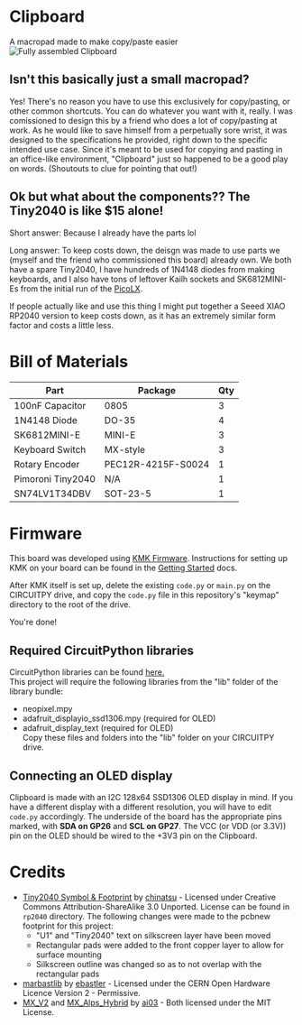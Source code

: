 # Clipboard
A macropad made to make copy/paste easier  
![Fully assembled Clipboard](/Photos/Clipboard.png "Clipboard")

## Isn't this basically just a small macropad?
Yes! There's no reason you have to use this exclusively for copy/pasting, or other common shortcuts. You can do whatever you want with it, really. I was comissioned to design this by a friend who does a lot of copy/pasting at work. As he would like to save himself from a perpetually sore wrist, it was designed to the specifications he provided, right down to the specific intended use case. Since it's meant to be used for copying and pasting in an office-like environment, "Clipboard" just so happened to be a good play on words. (Shoutouts to clue for pointing that out!)

## Ok but what about the components?? The Tiny2040 is like $15 alone!
Short answer: Because I already have the parts lol

Long answer: To keep costs down, the deisgn was made to use parts we (myself and the friend who commissioned this board) already own. We both have a spare Tiny2040, I have hundreds of 1N4148 diodes from making keyboards, and I also have tons of leftover Kailh sockets and SK6812MINI-Es from the initial run of the [PicoLX](https://github.com/dj505/PicoLX).

If people actually like and use this thing I might put together a Seeed XIAO RP2040 version to keep costs down, as it has an extremely similar form factor and costs a little less.

# Bill of Materials

|       Part       |      Package      | Qty |
|------------------|-------------------|-----|
| 100nF Capacitor  | 0805              | 3   |
| 1N4148 Diode     | DO-35             | 4   |
| SK6812MINI-E     | MINI-E            | 3   |
| Keyboard Switch  | MX-style          | 3   |
| Rotary Encoder   | PEC12R-4215F-S0024| 1   |
| Pimoroni Tiny2040| N/A               | 1   |
| SN74LV1T34DBV    | SOT-23-5          | 1   |

# Firmware
This board was developed using [KMK Firmware](https://github.com/KMKfw/kmk_firmware). Instructions for setting up KMK on your board can be found in the [Getting Started](https://github.com/KMKfw/kmk_firmware/blob/master/docs/en/Getting_Started.md) docs.

After KMK itself is set up, delete the existing `code.py` or `main.py` on the CIRCUITPY drive, and copy the `code.py` file in this repository's "keymap" directory to the root of the drive.

You're done!

## Required CircuitPython libraries
CircuitPython libraries can be found [here.](https://circuitpython.org/libraries)  
This project will require the following libraries from the "lib" folder of the library bundle:
* neopixel.mpy
* adafruit_displayio_ssd1306.mpy (required for OLED)
* adafruit_display_text (required for OLED)  
Copy these files and folders into the "lib" folder on your CIRCUITPY drive.

## Connecting an OLED display
Clipboard is made with an I2C 128x64 SSD1306 OLED display in mind. If you have a different display with a different resolution, you will have to edit `code.py` accordingly. The underside of the board has the appropriate pins marked, with **SDA on GP26** and **SCL on GP27**. The VCC (or VDD (or 3.3V)) pin on the OLED should be wired to the +3V3 pin on the Clipboard. 

# Credits
* [Tiny2040 Symbol & Footprint](https://github.com/chinatsu/tiny2040) by [chinatsu](https://github.com/chinatsu) - Licensed under Creative Commons Attribution-ShareAlike 3.0 Unported. License can be found in `rp2040` directory. The following changes were made to the pcbnew footprint for this project:
    * "U1" and "Tiny2040" text on silkscreen layer have been moved
    * Rectangular pads were added to the front copper layer to allow for surface mounting
    * Silkscreen outline was changed so as to not overlap with the rectangular pads
* [marbastlib](https://github.com/ebastler/marbastlib) by [ebastler](https://github.com/ebastler) - Licensed under the CERN Open Hardware Licence Version 2 - Permissive.
* [MX_V2](https://github.com/ai03-2725/MX_V2) and [MX_Alps_Hybrid](https://github.com/ai03-2725/MX_Alps_Hybrid) by [ai03](https://github.com/ai03-2725) - Both licensed under the MIT License.
